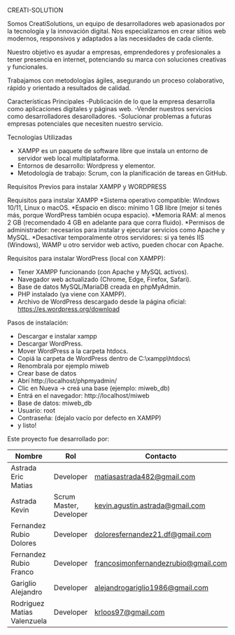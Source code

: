 CREATI-SOLUTION

Somos CreatiSolutions, un equipo de desarrolladores web apasionados por la tecnología y la innovación digital. Nos especializamos en crear sitios web modernos, responsivos y adaptados a las necesidades de cada cliente.

Nuestro objetivo es ayudar a empresas, emprendedores y profesionales a tener presencia en internet, potenciando su marca con soluciones creativas y funcionales.

Trabajamos con metodologías ágiles, asegurando un proceso colaborativo, rápido y orientado a resultados de calidad.

Características Principales
-Publicación de lo que la empresa desarrolla como aplicaciones digitales y páginas web.
-Vender nuestros servicios como desarrolladores desarolladores.
-Solucionar problemas a futuras empresas potenciales que necesiten nuestro servicio.

Tecnologías Utilizadas

* XAMPP es un paquete de software libre que instala un entorno de servidor web local multiplataforma.
* Entornos de desarrollo: Wordpress y elementor.
* Metodología de trabajo: Scrum, con la planificación de tareas en GitHub.

Requisitos Previos para instalar XAMPP y WORDPRESS

Requisitos para instalar XAMPP
*Sistema operativo compatible: Windows 10/11, Linux o macOS.
*Espacio en disco: mínimo 1 GB libre (mejor si tenés más, porque WordPress también ocupa espacio).
*Memoria RAM: al menos 2 GB (recomendado 4 GB en adelante para que corra fluido).
*Permisos de administrador: necesarios para instalar y ejecutar servicios como Apache y MySQL.
*Desactivar temporalmente otros servidores: si ya tenés IIS (Windows), WAMP u otro servidor web activo, pueden chocar con Apache.

Requisitos para instalar WordPress (local con XAMPP):
* Tener XAMPP funcionando (con Apache y MySQL activos).
* Navegador web actualizado (Chrome, Edge, Firefox, Safari).
* Base de datos MySQL/MariaDB creada en phpMyAdmin.
* PHP instalado (ya viene con XAMPP).
* Archivo de WordPress descargado desde la página oficial: https://es.wordpress.org/download

Pasos de instalación:

* Descargar e instalar xampp
* Descargar WordPress.
* Mover WordPress a la carpeta htdocs.
* Copiá la carpeta de WordPress dentro de C:\xampp\htdocs\
* Renombrala por ejemplo miweb
* Crear base de datos
* Abrí http://localhost/phpmyadmin/
* Clic en Nueva → creá una base (ejemplo: miweb_db)
* Entrá en el navegador: http://localhost/miweb
* Base de datos: miweb_db
* Usuario: root
* Contraseña: (dejalo vacío por defecto en XAMPP)
* y listo!



Este proyecto fue desarrollado por:

| Nombre | Rol | Contacto |
|---|---|---|
| Astrada Eric Matias | Developer | matiasastrada482@gmail.com |
| Astrada Kevin | Scrum Master, Developer | kevin.agustin.astrada@gmail.com |
| Fernandez Rubio Dolores | Developer | doloresfernandez21.df@gmail.com |
| Fernandez Rubio Franco | Developer | francosimonfernandezrubio@gmail.com |
| Gariglio Alejandro | Developer | alejandrogariglio1986@gmail.com |
| Rodriguez Matias Valenzuela | Developer | krloos97@gmail.com |

